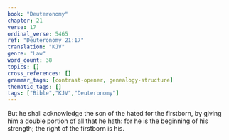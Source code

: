 ```yaml
---
book: "Deuteronomy"
chapter: 21
verse: 17
ordinal_verse: 5465
ref: "Deuteronomy 21:17"
translation: "KJV"
genre: "Law"
word_count: 38
topics: []
cross_references: []
grammar_tags: [contrast-opener, genealogy-structure]
thematic_tags: []
tags: ["Bible","KJV","Deuteronomy"]
---
```

But he shall acknowledge the son of the hated for the firstborn, by giving him a double portion of all that he hath: for he is the beginning of his strength; the right of the firstborn is his.
